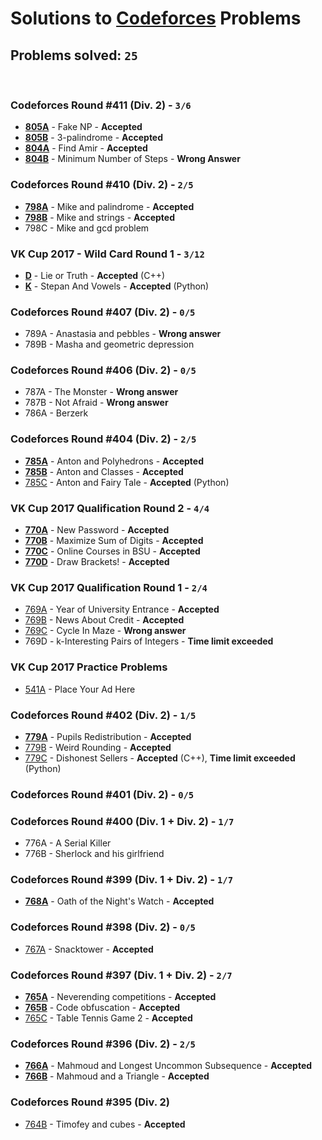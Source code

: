 # Solutions to [Codeforces](http://codeforces.com) Problems
## Problems solved: `25`

<br>

### Codeforces Round #411 (Div. 2) - `3/6`
- **[805A](https://github.com/k0syan/Codeforces/tree/master/805A)** - Fake NP - **Accepted**
- **[805B](https://github.com/k0syan/Codeforces/tree/master/805B)** - 3-palindrome - **Accepted**
- **[804A](https://github.com/k0syan/Codeforces/tree/master/804A)** - Find Amir - **Accepted**
- **[804B](https://github.com/k0syan/Codeforces/tree/master/804B)** - Minimum Number of Steps - **Wrong Answer**

### Codeforces Round #410 (Div. 2) - `2/5`
- **[798A](https://github.com/k0syan/Codeforces/tree/master/798A)** - Mike and palindrome - **Accepted**
- **[798B](https://github.com/k0syan/Codeforces/tree/master/798B)** - Mike and strings - **Accepted**
- 798C - Mike and gcd problem

### VK Cup 2017 - Wild Card Round 1 - `3/12`
- **[D](https://github.com/k0syan/Codeforces/tree/master/VK%20Cup%202017%20-%20Wild%20Card%20Round%201)** - Lie or Truth - **Accepted** (C++)
- **[K](https://github.com/k0syan/Codeforces/tree/master/VK%20Cup%202017%20-%20Wild%20Card%20Round%201)** - Stepan And Vowels - **Accepted** (Python)

### Codeforces Round #407 (Div. 2) - `0/5`
- 789A - Anastasia and pebbles - **Wrong answer**
- 789B - Masha and geometric depression

### Codeforces Round #406 (Div. 2) - `0/5`
- 787A - The Monster - **Wrong answer**
- 787B - Not Afraid - **Wrong answer**
- 786A - Berzerk

### Codeforces Round #404 (Div. 2) - `2/5`
- **[785A](https://github.com/k0syan/Codeforces/tree/master/785A)** - Anton and Polyhedrons - **Accepted**
- **[785B](https://github.com/k0syan/Codeforces/tree/master/785B)** - Anton and Classes - **Accepted**
- [785C](https://github.com/k0syan/Codeforces/tree/master/785C) - Anton and Fairy Tale - **Accepted** (Python)

### VK Cup 2017 Qualification Round 2 - `4/4`
- **[770A](https://github.com/k0syan/Codeforces/tree/master/VK-Cup%20Qualification%202)** - New Password - **Accepted**
- **[770B](https://github.com/k0syan/Codeforces/tree/master/VK-Cup%20Qualification%202)** - Maximize Sum of Digits - **Accepted**
- **[770C](https://github.com/k0syan/Codeforces/tree/master/VK-Cup%20Qualification%202)** - Online Courses in BSU - **Accepted**
- **[770D](https://github.com/k0syan/Codeforces/tree/master/VK-Cup%20Qualification%202)** - Draw Brackets! - **Accepted**

### VK Cup 2017 Qualification Round 1 - `2/4`
- [769A](https://github.com/k0syan/Codeforces/tree/master/VK-Cup%20Qualification%201) - Year of University Entrance - **Accepted**
- [769B](https://github.com/k0syan/Codeforces/tree/master/VK-Cup%20Qualification%201) - News About Credit - **Accepted**
- [769C](https://github.com/k0syan/Codeforces/tree/master/769C) - Cycle In Maze - **Wrong answer**
- 769D - k-Interesting Pairs of Integers - **Time limit exceeded**

### VK Cup 2017 Practice Problems
- [541A](https://github.com/k0syan/Codeforces/tree/master/779A) - Place Your Ad Here

### Codeforces Round #402 (Div. 2) - `1/5`
- **[779A](https://github.com/k0syan/Codeforces/tree/master/779A)** - Pupils Redistribution - **Accepted**
- [779B](https://github.com/k0syan/Codeforces/tree/master/779B) - Weird Rounding - **Accepted**
- [779C](https://github.com/k0syan/Codeforces/tree/master/779C) - Dishonest Sellers - **Accepted** (C++), **Time limit exceeded** (Python)

### Codeforces Round #401 (Div. 2) - `0/5`

### Codeforces Round #400 (Div. 1 + Div. 2) - `1/7`
- 776A - A Serial Killer
- 776B - Sherlock and his girlfriend

### Codeforces Round #399 (Div. 1 + Div. 2) - `1/7`
- **[768A](https://github.com/k0syan/Codeforces/tree/master/768A)** - Oath of the Night's Watch - **Accepted**

### Codeforces Round #398 (Div. 2) - `0/5`
- [767A](https://github.com/k0syan/Codeforces/tree/master/767A) - Snacktower - **Accepted**

### Codeforces Round #397 (Div. 1 + Div. 2) - `2/7`
- **[765A](https://github.com/k0syan/Codeforces/tree/master/765A)** - Neverending competitions - **Accepted**
- **[765B](https://github.com/k0syan/Codeforces/tree/master/765B)** - Code obfuscation - **Accepted**
- [765C](https://github.com/k0syan/Codeforces/tree/master/765C) - Table Tennis Game 2 - **Accepted**

### Codeforces Round #396 (Div. 2) - `2/5`
- **[766A](https://github.com/k0syan/Codeforces/tree/master/766A)** - Mahmoud and Longest Uncommon Subsequence - **Accepted**
- **[766B](https://github.com/k0syan/Codeforces/tree/master/766B)** - Mahmoud and a Triangle - **Accepted**

### Codeforces Round #395 (Div. 2)
- [764B](https://github.com/k0syan/Codeforces/tree/master/764B) - Timofey and cubes - **Accepted**

